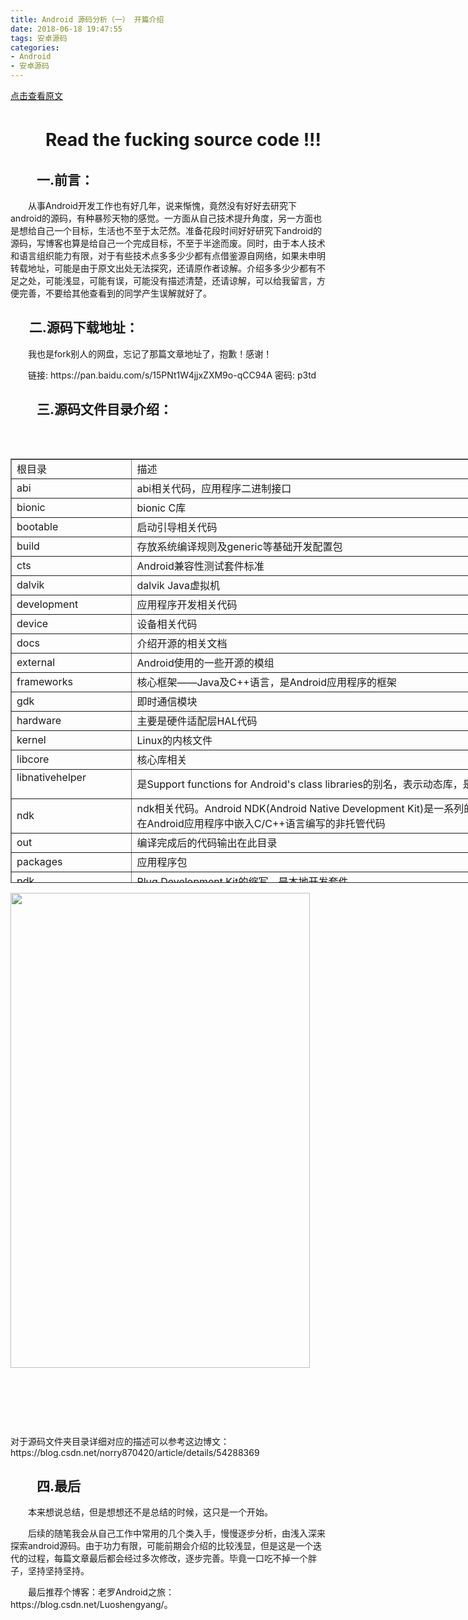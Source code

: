 ```yaml
---
title: Android 源码分析（一） 开篇介绍
date: 2018-06-18 19:47:55
tags: 安卓源码
categories: 
- Android
- 安卓源码
---
```


[点击查看原文](https://www.cnblogs.com/bugzone/p/readTheFuckingSourceCode.html)

<div id="cnblogs_post_body" class="blogpost-body ">
    <h1>　　Read the fucking source code !!!</h1>
<h2>　　一.前言：</h2>
<p>　　从事Android开发工作也有好几年，说来惭愧，竟然没有好好去研究下android的源码，有种暴殄天物的感觉。一方面从自己技术提升角度，另一方面也是想给自己一个目标，生活也不至于太茫然。准备花段时间好好研究下android的源码，写博客也算是给自己一个完成目标，不至于半途而废。同时，由于本人技术和语言组织能力有限，对于有些技术点多多少少都有点借鉴源自网络，如果未申明转载地址，可能是由于原文出处无法探究，还请原作者谅解。介绍多多少少都有不足之处，可能浅显，可能有误，可能没有描述清楚，还请谅解，可以给我留言，方便完善，不要给其他查看到的同学产生误解就好了。</p>
<h2>&nbsp;&nbsp;&nbsp;&nbsp;&nbsp;&nbsp;二.源码下载地址：</h2>
<p>　　我也是fork别人的网盘，忘记了那篇文章地址了，抱歉！感谢！</p>
<p>　　链接: https://pan.baidu.com/s/15PNt1W4jjxZXM9o-qCC94A 密码: p3td</p>
<h2>　　三.源码文件目录介绍：</h2>
<p>&nbsp;</p>
<table style="width: 966px; height: 679px;" border="1" cellspacing="1" cellpadding="1" align="left">
<tbody>
<tr>
<td>根目录</td>
<td>描述</td>
</tr>
<tr>
<td>abi</td>
<td>abi相关代码，应用程序二进制接口</td>
</tr>
<tr>
<td>bionic</td>
<td>bionic C库</td>
</tr>
<tr>
<td>bootable</td>
<td>启动引导相关代码</td>
</tr>
<tr>
<td>build</td>
<td>存放系统编译规则及generic等基础开发配置包</td>
</tr>
<tr>
<td>cts</td>
<td>Android兼容性测试套件标准</td>
</tr>
<tr>
<td>dalvik</td>
<td>dalvik Java虚拟机</td>
</tr>
<tr>
<td>development</td>
<td>应用程序开发相关代码</td>
</tr>
<tr>
<td>device</td>
<td>设备相关代码</td>
</tr>
<tr>
<td>docs</td>
<td>介绍开源的相关文档</td>
</tr>
<tr>
<td>external</td>
<td>Android使用的一些开源的模组</td>
</tr>
<tr>
<td>frameworks</td>
<td>核心框架——Java及C++语言，是Android应用程序的框架</td>
</tr>
<tr>
<td>gdk</td>
<td>即时通信模块</td>
</tr>
<tr>
<td>hardware</td>
<td>主要是硬件适配层HAL代码</td>
</tr>
<tr>
<td>kernel</td>
<td>Linux的内核文件</td>
</tr>
<tr>
<td>libcore</td>
<td>核心库相关</td>
</tr>
<tr>
<td>libnativehelper &nbsp; &nbsp; &nbsp; &nbsp; &nbsp; &nbsp; &nbsp; &nbsp; &nbsp; &nbsp; &nbsp; &nbsp;</td>
<td>是Support functions for Android's class libraries的别名，表示动态库，是实现JNI库的基础</td>
</tr>
<tr>
<td>ndk</td>
<td>ndk相关代码。Android NDK(Android Native Development Kit)是一系列的开发工具，允许程序开发人员在Android应用程序中嵌入C/C++语言编写的非托管代码</td>
</tr>
<tr>
<td>out</td>
<td>编译完成后的代码输出在此目录</td>
</tr>
<tr>
<td>packages</td>
<td>应用程序包</td>
</tr>
<tr>
<td>pdk</td>
<td>Plug Development Kit的缩写，是本地开发套件</td>
</tr>
<tr>
<td>prebuilts &nbsp; &nbsp; &nbsp; &nbsp; &nbsp; &nbsp; &nbsp;&nbsp;</td>
<td>x86和ARM架构下预编译的一些资源</td>
</tr>
<tr>
<td>sdk</td>
<td>SDK及模拟器</td>
</tr>
<tr>
<td>system</td>
<td>文件系统和应用及组件，是用C语言实现的</td>
</tr>
<tr>
<td>tools</td>
<td>工具文件夹</td>
</tr>
<tr>
<td>vendor</td>
<td>厂商定制代码</td>
</tr>
<tr>
<td>Makefile</td>
<td>全局的Makefile</td>
</tr>
</tbody>
</table>
<p><img src="https://images2018.cnblogs.com/blog/612293/201806/612293-20180618190254606-1525545894.png" alt="" width="479" height="760"></p>
<p>&nbsp;</p>
<p>&nbsp;</p>
<p>&nbsp;</p>
<p>对于源码文件夹目录详细对应的描述可以参考这边博文：https://blog.csdn.net/norry870420/article/details/54288369</p>
<h2>　　四.最后</h2>
<p>　　本来想说总结，但是想想还不是总结的时候，这只是一个开始。</p>
<p>　　后续的随笔我会从自己工作中常用的几个类入手，慢慢逐步分析，由浅入深来探索android源码。由于功力有限，可能前期会介绍的比较浅显，但是这是一个迭代的过程，每篇文章最后都会经过多次修改，逐步完善。毕竟一口吃不掉一个胖子，坚持坚持坚持。</p>
<p>　　最后推荐个博客：老罗Android之旅：https://blog.csdn.net/Luoshengyang/。</p>
<p>&nbsp;</p>
<p>　　</p>
<p>　　</p>
<p>　　</p>
</div>